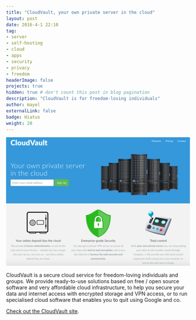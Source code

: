 ```yaml
---
title: "CloudVault, your own private server in the cloud"
layout: post
date: 2016-4-1 22:10
tag:
- server
- self-hosting
- cloud
- apps
- security
- privacy
- freedom
headerImage: false
projects: true
hidden: true # don't count this post in blog pagination
description: "CloudVault is for freedom-loving individuals"
author: mayel
externalLink: false
badge: Hiatus
weight: 20
---
```


[![Screenshot](./assets/images/cloudvault-screen.png)](http://cloudvault.me/)

CloudVault is a secure cloud service for freedom-loving individuals and groups. We provide ready-to-use solutions based on free / open source software and very affordable cloud infrastructure, to help you secure your data and internet access with encrypted storage and VPN access, or to run specialised cloud software that enables you to quit using Google and co.

[Check out the CloudVault site](http://cloudvault.me/).
